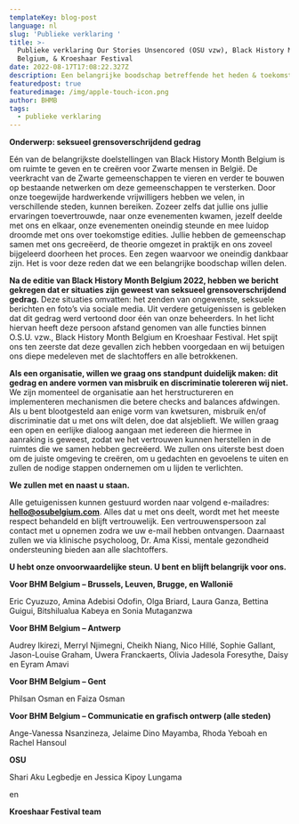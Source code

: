 ```yaml
---
templateKey: blog-post
language: nl
slug: 'Publieke verklaring '
title: >-
  Publieke verklaring Our Stories Unsencored (OSU vzw), Black History Month
  Belgium, & Kroeshaar Festival
date: 2022-08-17T17:08:22.327Z
description: Een belangrijke boodschap betreffende het heden & toekomst van BHMB
featuredpost: true
featuredimage: /img/apple-touch-icon.png
author: BHMB
tags:
  - publieke verklaring
---
```

**Onderwerp: seksueel grensoverschrijdend gedrag**  

Eén van de belangrijkste doelstellingen van Black History Month Belgium is om ruimte te geven en te creëren voor Zwarte mensen in België. De veerkracht van de Zwarte gemeenschappen te vieren en verder te bouwen op bestaande netwerken om deze gemeenschappen te versterken. Door onze toegewijde hardwerkende vrijwilligers hebben we velen, in verschillende steden, kunnen bereiken. Zozeer zelfs dat jullie ons jullie ervaringen toevertrouwde, naar onze evenementen kwamen, jezelf deelde met ons en elkaar, onze evenementen oneindig steunde en mee luidop droomde met ons over toekomstige edities. Jullie hebben de gemeenschap samen met ons gecreëerd, de theorie omgezet in praktijk en ons zoveel bijgeleerd doorheen het proces. Een zegen waarvoor we oneindig dankbaar zijn. Het is voor deze reden dat we een belangrijke boodschap willen delen.

**Na de editie van Black History Month Belgium 2022, hebben we bericht gekregen dat er  situaties zijn geweest van seksueel grensoverschrijdend gedrag.**  Deze situaties omvatten: het zenden van ongewenste, seksuele berichten en foto’s via sociale media. Uit verdere getuigenissen is gebleken dat dit gedrag werd vertoond door één van onze beheerders. In het licht hiervan heeft deze persoon afstand genomen van alle functies binnen O.S.U. vzw., Black History Month Belgium en Kroeshaar Festival. Het spijt ons ten zeerste dat deze gevallen zich hebben voorgedaan en wij betuigen ons diepe medeleven met de slachtoffers en alle betrokkenen. 

**Als een organisatie, willen we graag ons standpunt duidelijk maken: dit gedrag en andere vormen van misbruik en discriminatie tolereren wij niet.** We zijn momenteel de organisatie aan het herstructureren en implementeren mechanismen die betere checks and balances afdwingen. Als u bent blootgesteld aan enige vorm van kwetsuren,  misbruik en/of discriminatie dat u met ons wilt delen, doe dat alsjeblieft. We willen graag een open en eerlijke dialoog aangaan met iedereen die hiermee in aanraking is geweest, zodat we het vertrouwen kunnen herstellen in de ruimtes die we samen hebben gecreëerd. We zullen ons uiterste best doen om de juiste omgeving te creëren, om u gedachten en gevoelens te uiten en zullen de nodige stappen ondernemen om u lijden te verlichten. 

**We zullen met en naast u staan.**

Alle getuigenissen kunnen gestuurd worden naar volgend e-mailadres: **hello@osubelgium.com**. Alles dat u met ons deelt, wordt met het meeste respect behandeld en blijft vertrouwelijk. Een vertrouwenspersoon zal contact met u opnemen zodra we uw e-mail hebben ontvangen. Daarnaast zullen we via klinische psycholoog, Dr. Ama Kissi, mentale gezondheid ondersteuning bieden aan alle slachtoffers.

**U hebt onze onvoorwaardelijke steun. U bent en blijft belangrijk voor ons.**

**Voor BHM Belgium – Brussels, Leuven, Brugge, en Wallonië**

Eric Cyuzuzo, Amina Adebisi Odofin, Olga Briard, Laura Ganza, Bettina Guigui, Bitshilualua Kabeya en Sonia Mutaganzwa 

**Voor  BHM Belgium – Antwerp** 

Audrey Ikirezi, Merryl Njimegni, Cheikh Niang, Nico Hillé, Sophie Gallant, Jason-Louise Graham, Uwera Franckaerts, Olivia Jadesola Foresythe, Daisy en Eyram Amavi

**Voor BHM Belgium – Gent** 

Philsan Osman en Faiza Osman 

**Voor BHM Belgium – Communicatie en grafisch ontwerp (alle steden)**

Ange-Vanessa Nsanzineza, Jelaime Dino Mayamba, Rhoda Yeboah en Rachel Hansoul

**OSU**

Shari Aku Legbedje en Jessica Kipoy Lungama

en

**Kroeshaar Festival team**
